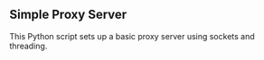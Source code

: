 ## Simple Proxy Server

This Python script sets up a basic proxy server using sockets and threading.
